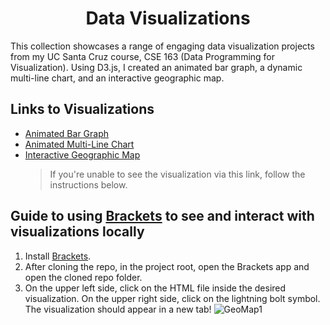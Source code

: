 <h1 align="center">
    Data Visualizations
</h1>

This collection showcases a range of engaging data visualization projects from my UC Santa Cruz course, CSE 163 (Data Programming for Visualization). Using D3.js, I created an animated bar graph, a dynamic multi-line chart, and an interactive geographic map.

Links to Visualizations
------------------------
* [Animated Bar Graph](https://dianaflores55d.github.io/cse-163-data-visualizations/BarGraph/BarGraphSamplev5.html)
* [Animated Multi-Line Chart](https://dianaflores55d.github.io/cse-163-data-visualizations/MultiLineChart/MultiLineindex.html)
* [Interactive Geographic Map](https://dianaflores55d.github.io/cse-163-data-visualizations/GeoMap/geomap.html)
    > If you're unable to see the visualization via this link, follow the instructions below.

Guide to using [Brackets](https://brackets.io/) to see and interact with visualizations locally
-------------------------------------------------------------------------
1. Install [Brackets](https://brackets.io/).
2. After cloning the repo, in the project root, open the Brackets app and open the cloned repo folder.
3. On the upper left side, click on the HTML file inside the desired visualization. On the upper right side, click on the lightning bolt symbol. The visualization should appear in a new tab!
![GeoMap1](https://github.com/dianaflores55d/cse-163-data-visualizations/assets/19867603/b8905581-0042-426d-855c-f63c99b01677)
